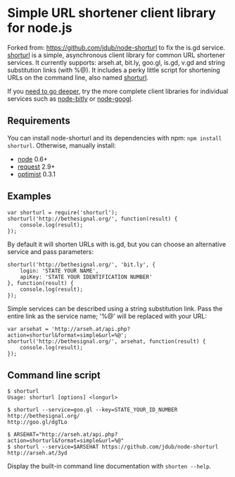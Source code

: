 Simple URL shortener client library for node.js
===============================================

Forked from: https://github.com/jdub/node-shorturl to fix the is.gd service.<br>
[shorturl](https://github.com/jdub/node-shorturl) is a simple, asynchronous client library for common URL shortener services. It currently supports: arseh.at, bit.ly, goo.gl, is.gd, v.gd and string substitution links (with %@). It includes a perky little script for shortening URLs on the command line, also named [shorturl](https://github.com/jdub/node-shorturl/blob/master/shorturl).

If you [need to go deeper](http://www.imdb.com/title/tt1375666/), try the more complete client libraries for individual services such as [node-bitly](https://github.com/tanepiper/node-bitly) or [node-googl](https://github.com/ukstv/node-googl).


## Requirements

You can install node-shorturl and its dependencies with npm: `npm install shorturl`. Otherwise, manually install:

- [node](http://nodejs.org/) 0.6+
- [request](https://github.com/mikeal/request) 2.9+
- [optimist](https://github.com/substack/node-optimist) 0.3.1

## Examples

	var shorturl = require('shorturl');
	shorturl('http://bethesignal.org/', function(result) {
		console.log(result);
	});

By default it will shorten URLs with is.gd, but you can choose an alternative service and pass parameters:

	shorturl('http://bethesignal.org/', 'bit.ly', {
		login: 'STATE YOUR NAME',
		apiKey: 'STATE YOUR IDENTIFICATION NUMBER'
	}, function(result) {
		console.log(result);
	});

Simple services can be described using a string substitution link. Pass the entire link as the service name; '%@' will be replaced with your URL:

	var arsehat = 'http://arseh.at/api.php?action=shorturl&format=simple&url=%@';
	shorturl('http://bethesignal.org/', arsehat, function(result) {
		console.log(result);
	});

## Command line script

	$ shorturl
	Usage: shorturl [options] <longurl>

	$ shorturl --service=goo.gl --key=STATE_YOUR_ID_NUMBER http://bethesignal.org/
	http://goo.gl/dgTLo

	$ ARSEHAT="http://arseh.at/api.php?action=shorturl&format=simple&url=%@"
	$ shorturl --service=$ARSEHAT https://github.com/jdub/node-shorturl
	http://arseh.at/3yd

Display the built-in command line documentation with `shorten --help`.
